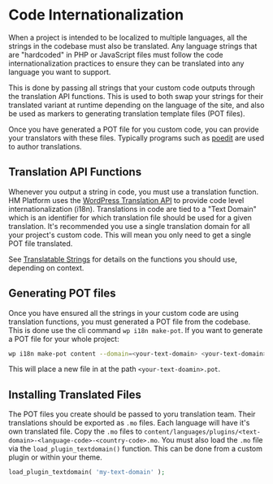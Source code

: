 # Code Internationalization

When a project is intended to be localized to multiple languages, all the strings in the codebase must also be translated. Any language strings that are "hardcoded" in PHP or JavaScript files must follow the code internationalization practices to ensure they can be translated into any language you want to support.

This is done by passing all strings that your custom code outputs through the translation API functions. This is used to both swap your strings for their translated variant at runtime depending on the language of the site, and also be used as markers to generating translation template files (POT files).

Once you have generated a POT file for you custom code, you can provide your translators with these files. Typically programs such as [poedit](https://poedit.net/) are used to author translations.

## Translation API Functions

Whenever you output a string in code, you must use a translation function. HM Platform uses the [WordPress Translation API](https://codex.wordpress.org/I18n_for_WordPress_Developers) to provide code level internationalization (i18n). Translations in code are tied to a "Text Domain" which is an identifier for which translation file should be used for a given translation. It's recommended you use a single translation domain for all your project's custom code. This will mean you only need to get a single POT file translated.

See [Translatable Strings](https://codex.wordpress.org/I18n_for_WordPress_Developers#Translatable_strings) for details on the functions you should use, depending on context.

## Generating POT files

Once you have ensured all the strings in your custom code are using translation functions, you must generated a POT file from the codebase. This is done use the cli command `wp i18n make-pot`. If you want to generate a POT file for your whole project:

```sh
wp i18n make-pot content --domain=<your-text-domain> <your-text-domain>.pot
```

This will place a new file in at the path `<your-text-doamin>.pot`.

## Installing Translated Files

The POT files you create should be passed to yoru translation team. Their translations should be exported as `.mo` files. Each language will have it's own translated file. Copy the `.mo` files to `content/languages/plugins/<text-domain>-<language-code>-<country-code>.mo`. You must also load the `.mo` file via the `load_plugin_textdomain()` function. This can be done from a custom plugin or within your theme.

```php
load_plugin_textdomain( 'my-text-domain' );
```
